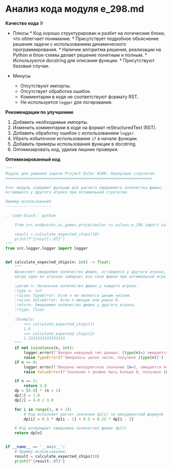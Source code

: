 # Анализ кода модуля e_298.md

**Качество кода**
    9
 -  Плюсы
        *   Код хорошо структурирован и разбит на логические блоки, что облегчает понимание.
        *   Присутствует подробное объяснение решения задачи с использованием динамического программирования.
        *   Наличие алгоритма решения, реализации на Python и блок-схемы делает решение понятным и полным.
        *   Используются docstring для описания функции.
        *   Присутствуют базовые случаи.

 -  Минусы
    *   Отсутствуют импорты.
    *   Отсутствует обработка ошибок.
    *   Комментарии в коде не соответствуют формату RST.
    *   Не используется `logger` для логирования.

**Рекомендации по улучшению**
1. Добавить необходимые импорты.
2. Изменить комментарии в коде на формат reStructuredText (RST).
3. Добавить обработку ошибок с использованием `logger`.
4. Убрать избыточное использование `if`  в начале функции.
5. Добавить примеры использования функции в docstring.
6. Оптимизировать код, удалив лишние проверки.

**Оптимизированный код**

```python
"""
Модуль для решения задачи Project Euler #298: Наилучшая стратегия.
================================================================

Этот модуль содержит функцию для расчета ожидаемого количества фишек,
оставшихся у другого игрока при оптимальной стратегии.

Пример использования
--------------------

.. code-block:: python

    from src.endpoints.ai_games.projecteuler.ru.solves.e_298 import calculate_expected_chips

    result = calculate_expected_chips(10)
    print(f"{result:.8f}")
"""
from src.logger.logger import logger


def calculate_expected_chips(n: int) -> float:
    """
    Вычисляет ожидаемое количество фишек, оставшихся у другого игрока,
    когда один из игроков забирает все свои фишки при оптимальной игре.

    :param n: Начальное количество фишек у каждого игрока.
    :type n: int
    :raises TypeError: Если n не является целым числом.
    :raises ValueError: Если n меньше или равно 0.
    :return: Ожидаемое количество фишек у другого игрока.
    :rtype: float
    
    :Example:
        >>> calculate_expected_chips(1)
        1.0
        >>> calculate_expected_chips(2)
        1.3333333333333333
    """
    if not isinstance(n, int):
        logger.error(f'Введен неверный тип данных: {type(n)=} ожидается целое число')
        raise TypeError(f'Ожидалось целое число, получено {type(n)}')
    if n <= 0:
        logger.error(f'Введено некорректное значение {n=}, ожидается положительное значение больше 0')
        raise ValueError(f'Значение n должно быть больше 0, получено {n}')

    if n == 1:
        return 1.0
    dp = [0.0] * (n + 1)
    dp[1] = 1.0
    dp[2] = 4.0 / 3.0

    for i in range(3, n + 1):
        # Код исполняет расчет значения dp[i] по рекуррентной формуле
        dp[i] = 0.5 * dp[i - 1] + 0.5 + 0.25 * dp[i - 2]

    # Код возвращает ожидаемое количество фишек dp[n]
    return dp[n]


if __name__ == '__main__':
    # Пример использования:
    result = calculate_expected_chips(10)
    print(f"{result:.8f}")
```